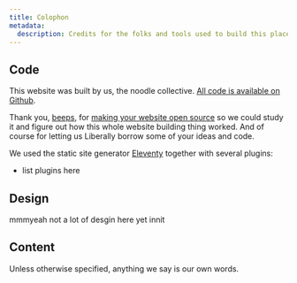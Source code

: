 ```yaml
---
title: Colophon
metadata:
  description: Credits for the folks and tools used to build this place.
---
```


## Code

This website was built by us, the noodle collective. [All code is available on Github](https://github.com/kyronectis/kyronectis.space).

Thank you, [beeps](https://beeps.website), for [making your website open source](https://github.com/querkmachine/beeps.website) so we could study it and figure out how this whole website building thing worked. And of course for letting us Liberally borrow some of your ideas and code.

We used the static site generator [Eleventy](https://11ty.dev) together with several plugins:

- list plugins here

## Design

mmmyeah not a lot of desgin here yet innit

## Content

Unless otherwise specified, anything we say is our own words.
